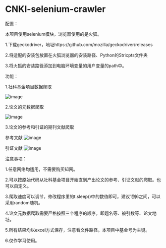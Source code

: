# CNKI-selenium-crawler

配置：

本项目使用selenium模块，浏览器使用的是火狐。

1.下载geckodriver，地址https://github.com/mozilla/geckodriver/releases

2.将适配的安装包放置在火狐浏览器的安装路径、Python的Stricpts文件夹

3.将火狐的安装路径添加到电脑环境变量的用户变量的path中。


功能：

1.社科基金项目数据爬取

![image](https://user-images.githubusercontent.com/58450966/147872275-cee01300-9015-46a6-9d01-a677ce52d0ba.png)

2.论文的元数据爬取

![image](https://user-images.githubusercontent.com/58450966/147872625-67bcce52-79f7-44db-8114-9b7fabcff348.png)

3.论文的参考和引证的期刊文献爬取

参考文献
![image](https://user-images.githubusercontent.com/58450966/147872655-c36d6ac9-3e47-45d7-beae-f9d18583cf47.png)

引证文献
![image](https://user-images.githubusercontent.com/58450966/147872665-bd696b0d-7703-4e9c-8e25-16bad899eab3.png)

注意事项：

1.任意网络均适用，不需要购买知网。

2.可以按原始代码从社科基金项目开始直到产出论文的参考、引证文献的爬取。也可以自定义。

3.爬取速度可以调节，修改程序里的t.sleep()中的数值即可，建议1到6之间，可以采用random随机。

4.论文元数据爬取需要严格按照三个程序的顺序，即题名等、被引数等、论文地址。

5.所有结果均以excel方式保存，注意看文件路径。本项目中基金号为主键。

6.仅作学习使用。

